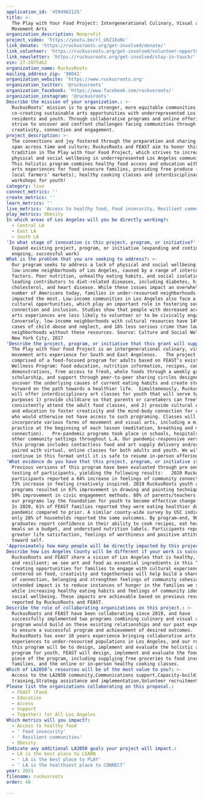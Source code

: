 ```yaml
---
application_id: '4594962125'
title: >-
  The Play with Your Food Project: Intergenerational Culinary, Visual and
  Movement Arts
organization_description: Nonprofit
project_video: 'https://youtu.be/rl_UhZ1EoNc'
link_donate: 'https://ruckusroots.org/get-involved/donate/'
link_volunteer: 'https://ruckusroots.org/get-involved/volunteer-opportunities/'
link_newsletter: 'https://ruckusroots.org/get-involved/stay-in-touch/'
ein: 27-2875462
organization_name: RuckusRoots
mailing_address_zip: '90041'
organization_website: 'https://www.ruckusroots.org'
organization_twitter: '@ruckusroots'
organization_facebook: 'https://www.facebook.com/ruckusroots/'
organization_instagram: '@ruckusroots'
Describe the mission of your organization.: >-
  RuckusRoots' mission is to grow stronger, more equitable communities by
  co-creating sustainable arts opportunities with underrepresented Los Angeles
  residents and youth. Through collaborative programs and online offerings, we
  strive to uncover and confront challenges facing communities through
  creativity, connection and engagement.  
project_description: >-
  The connections and joy fostered through the preparation and sharing of food
  span across time and culture; RuckusRoots and FEAST aim to honor this
  tradition in The Play with Your Food Project, which strives to increase
  physical and social wellbeing in underrepresented Los Angeles communities.
  This holistic program combines healthy food access and education with dynamic
  arts experiences for food insecure families, providing free produce (from
  local farmers’ markets), healthy cooking classes and interdisciplinary arts
  workshops for youth!
category: live
connect_metrics: ''
create_metrics: ''
learn_metrics: ''
live_metrics: 'Access to healthy food, Food insecurity, Resilient communities'
play_metrics: Obesity
In which areas of Los Angeles will you be directly working?:
  - Central LA
  - East LA
  - South LA
'In what stage of innovation is this project, program, or initiative?': >-
  Expand existing project, program, or initiative (expanding and continuing
  ongoing, successful work)
What is the problem that you are seeking to address?: >-
  Our program seeks to address a lack of physical and social wellbeing in
  low-income neighborhoods of Los Angeles, caused by a range of interconnected
  factors. Poor nutrition, unhealthy eating habits, and social isolation are the
  leading contributors to diet-related diseases, including diabetes, high
  cholesterol, and heart disease. While these issues impact an overwhelming
  number of Americans today, families in under-resourced neighborhoods are
  impacted the most. Low-income communities in Los Angeles also face a lack of
  cultural opportunities, which play an important role in fostering social
  connection and inclusion. Studies show that people with decreased access to
  arts experiences are less likely to volunteer or to be civically engaged.
  Conversely, low-income neighborhoods with cultural resources have 14% fewer
  cases of child abuse and neglect, and 18% less serious crime than low-income
  neighborhoods without these resources. Source: Culture and Social Wellbeing in
  New York City, 2017 
'Describe the project, program, or initiative that this grant will support to address the problem identified.': >-
  The Play with Your Food Project is an intergenerational culinary, visual and
  movement arts experience for South and East Angelenos.   The project is
  comprised of a food-focused program for adults based on FEAST’s existing
  Wellness Program: food education, nutrition information, recipes, cooking
  demonstrations, free access to fresh, whole foods through a weekly grocery
  scholarship, and support through peer-to-peer sharing circles designed to
  uncover the underlying causes of current eating habits and create steps
  forward on the path towards a healthier life.  Simultaneously, RuckusRoots
  will offer interdisciplinary art classes for youth that will serve two
  purposes 1) provide childcare so that parents or caretakers can freely and
  consistently attend the adult food classes, and 2) provide cultural enrichment
  and education to foster creativity and the mind-body connection for children
  who would otherwise not have access to such programing. Classes will
  incorporate various forms of movement and visual arts, including a mindfulness
  practice at the beginning of each lesson (meditation, breathing and mind-body
  connection).   Pre-pandemic programs took place in schools, hospitals and
  other community settings throughout L.A. Our pandemic-responsive version of
  this program includes contactless food and art supply delivery and/or pick-ups
  paired with virtual, online classes for both adults and youth. We will
  continue in this format until it is safe to resume in-person offerings.  
'What evidence do you have that this project, program, or initiative is or will be successful, and how will you define and measure success?': >-
  Previous versions of this program have been evaluated through pre and post
  testing of participants, yielding the following results:   2020 RuckusRoots
  participants reported a 64% increase in feelings of community connection and a
  73% increase in feeling creatively inspired. 2019 RuckusRoots youth art
  programs resulted in 67% improvement in drawing and painting techniques and
  50% improvement in civic engagement methods. 88% of parents/teachers believe
  our programs lay the foundation for youth to become effective change-makers. 
  In 2020, 61% of FEAST families reported they were eating healthier during the
  pandemic compared to prior. A similar county-wide survey by USC indicated that
  only 28% of households reported the same outcomes. By program-end, 90% of
  graduates report confidence in their ability to cook recipes, eat healthy
  meals on a budget, and understand nutrition labels. Participants reported
  greater life satisfaction, feelings of worthiness and positive attitudes
  toward self.
'Approximately how many people will be directly impacted by this project, program, or initiative?': '225'
Describe how Los Angeles County will be different if your work is successful.: >-
  RuckusRoots and FEAST share a vision of Los Angeles that is healthy, equitable
  and resilient; we see art and food as essential ingredients in this “recipe.”
  Creating opportunities for families to engage with cultural experiences
  centered on food, creativity and togetherness will help build a shared sense
  of connection, belonging and strengthen feelings of community cohesion.   Our
  intended impact is to reduce instances of hunger in the families we serve,
  while increasing healthy eating habits and feelings of community identity and
  social wellbeing. These impacts are achievable based on previous results
  reported by RuckusRoots and FEAST. 
Describe the role of collaborating organizations on this project.: >-
  RuckusRoots and FEAST have been collaborating since 2019, and have
  successfully implemented two programs combining culinary and visual arts. This
  program would build on these existing relationships and our past experiences
  to ensure a successful program and achievement of desired outcomes.  
  RuckusRoots has over 10 years experience bringing collaborative arts
  experiences to under-resourced populations in Los Angeles, and our role in
  this program will be to design, implement and evaluate the holistic arts
  program for youth. FEAST will design, implement and evaluate the food-based
  piece of the program, including supplying free groceries to food insecure
  families, and the online or in-person healthy cooking classes.  
Which of LA2050’s resources will be of the most value to you?: >-
  Access to the LA2050 community,Communications support,Capacity-building and
  training,Strategy assistance and implementation,Volunteer recruitment
Please list the organizations collaborating on this proposal.:
  - FEAST (Food
  - Education
  - Access
  - Support
  - Together) for All Los Angeles
Which metrics will you impact?:
  - Access to healthy food
  - ' Food insecurity'
  - ' Resilient communities'
  - Obesity
Indicate any additional LA2050 goals your project will impact.:
  - LA is the best place to LEARN
  - ' LA is the best place to PLAY'
  - ' LA is the healthiest place to CONNECT'
year: 2021
filename: ruckusroots
order: 48

---
```


